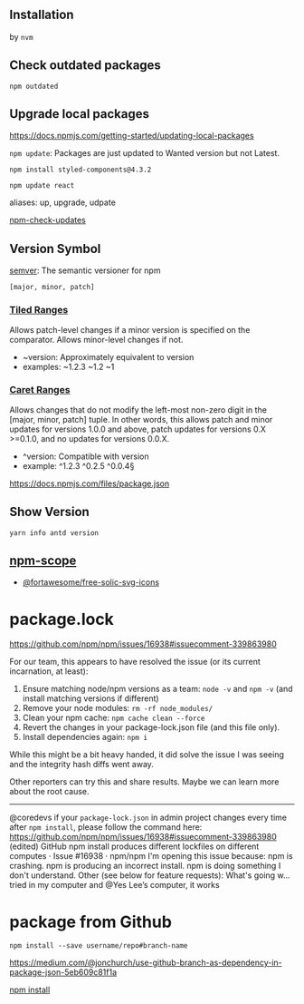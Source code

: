 ## Installation

by `nvm`

## Check outdated packages

`npm outdated`

## Upgrade local packages

https://docs.npmjs.com/getting-started/updating-local-packages

`npm update`: Packages are just updated to Wanted version but not Latest.

`npm install styled-components@4.3.2`

`npm update react`

aliases: up, upgrade, udpate

[npm-check-updates](https://github.com/tjunnone/npm-check-updates)

## Version Symbol

[semver](https://docs.npmjs.com/misc/semver): The semantic versioner for npm

`[major, minor, patch]`

### [Tiled Ranges](https://docs.npmjs.com/misc/semver#tilde-ranges-123-12-1)

Allows patch-level changes if a minor version is specified on the comparator. Allows minor-level changes if not.

- ~version: Approximately equivalent to version
- examples: ~1.2.3 ~1.2 ~1

### [Caret Ranges](https://docs.npmjs.com/misc/semver#caret-ranges-123-025-004)

Allows changes that do not modify the left-most non-zero digit in the [major, minor, patch] tuple. In other words, this allows patch and minor updates for versions 1.0.0 and above, patch updates for versions 0.X >=0.1.0, and no updates for versions 0.0.X.

- ^version: Compatible with version
- example: ^1.2.3 ^0.2.5 ^0.0.4§

https://docs.npmjs.com/files/package.json

## Show Version

`yarn info antd version`

## [npm-scope](https://docs.npmjs.com/misc/scope)

- [@fortawesome/free-solic-svg-icons](https://www.npmjs.com/package/@fortawesome/free-solid-svg-icons)

# package.lock

https://github.com/npm/npm/issues/16938#issuecomment-339863980

For our team, this appears to have resolved the issue (or its current incarnation, at least):

1. Ensure matching node/npm versions as a team: `node -v` and `npm -v` (and install matching versions if different)
1. Remove your node modules: `rm -rf node_modules/`
1. Clean your npm cache: `npm cache clean --force`
1. Revert the changes in your package-lock.json file (and this file only).
1. Install dependencies again: `npm i`

While this might be a bit heavy handed, it did solve the issue I was seeing and the integrity hash diffs went away.

Other reporters can try this and share results. Maybe we can learn more about the root cause.

---

@coredevs if your `package-lock.json` in admin project changes every time after `npm install`, please follow the command here: https://github.com/npm/npm/issues/16938#issuecomment-339863980 (edited)
GitHub
npm install produces different lockfiles on different computes · Issue #16938 · npm/npm
I&#39;m opening this issue because: npm is crashing. npm is producing an incorrect install. npm is doing something I don&#39;t understand. Other (see below for feature requests): What&#39;s going w...
tried in my computer and @Yes Lee’s computer, it works

# package from Github

```
npm install --save username/repo#branch-name
```

https://medium.com/@jonchurch/use-github-branch-as-dependency-in-package-json-5eb609c81f1a

[npm install](https://docs.npmjs.com/cli/install)
